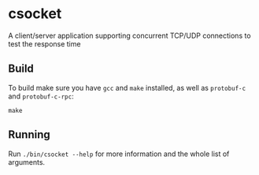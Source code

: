 csocket
===
A client/server application supporting concurrent TCP/UDP connections to test the response time

Build
-----
To build make sure you have `gcc` and `make` installed, as well as `protobuf-c` and `protobuf-c-rpc`:
```shell script
make
```

Running
-------
Run  `./bin/csocket --help` for more information and the whole list of arguments.

